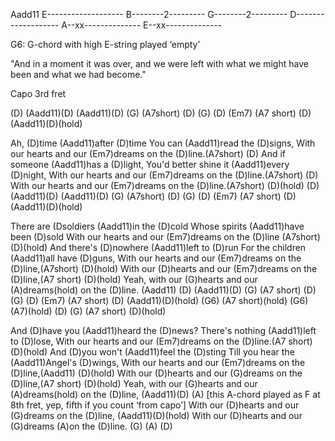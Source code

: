 Aadd11
E-------------------
B--------2---------
G--------2---------
D-------------------
A--xx--------------
E--xx--------------

G6: G-chord with high E-string played ‘empty’


"And in a moment it was over, and we were left with what we might have been
and what we had become."

Capo 3rd fret

(D) (Aadd11)(D)   (Aadd11)(D)
(G)  (A7short)   (D)  (G)   (D)  (Em7) (A7 short) (D) (Aadd11)(D)(hold)

Ah, (D)time (Aadd11)after (D)time
You can (Aadd11)read the (D)signs,
With our hearts and our (Em7)dreams on the (D)line.(A7short) (D)
And if someone (Aadd11)has a (D)light,
You'd better shine it (Aadd11)every (D)night,
With our hearts and our (Em7)dreams on the (D)line.(A7short) (D)
With our hearts and our (Em7)dreams on the (D)line.(A7short) (D)(hold)
(D) (Aadd11)(D)   (Aadd11)(D)
(G)  (A7short)   (D)  (G)   (D)  (Em7) (A7 short) (D) (Aadd11)(D)(hold)

There are (Dsoldiers (Aadd11)in the (D)cold
Whose spirits (Aadd11)have been (D)sold
With our hearts and our (Em7)dreams on the (D)line (A7short) (D)(hold)
And there's (D)nowhere (Aadd11)left to (D)run
For the children (Aadd11)all have (D)guns,
With our hearts and our (Em7)dreams on the (D)line,(A7short) (D)(hold)
With our (D)hearts and our (Em7)dreams on the (D)line,(A7 short) (D)(hold)
Yeah, with our (G)hearts and our (A)dreams(hold) on the (D)line.
(Aadd11) (D)   (Aadd11)(D)
(G)  (A7 short)  (D)  (G)  (D)  (Em7) (A7 short) (D) (Aadd11)(D)(hold)
(G6) (A7 short)(hold)  (G6) (A7)(hold) (D)  (G)  (A7 short)  (D)(hold)

And (D)have you (Aadd11)heard the (D)news?
There's nothing (Aadd11)left to (D)lose,
With our hearts and our (Em7)dreams on the (D)line.(A7 short) (D)(hold)
And (D)you won't (Aadd11)feel the (D)sting
Till you hear the (Aadd11)Angel's (D)wings,
With our hearts and our (Em7)dreams on the (D)line,(Aadd11) (D)(hold)
With our (D)hearts and our (G)dreams on the (D)line,(A7 short) (D)(hold)
Yeah, with our (G)hearts and our (A)dreams(hold) on the (D)line, (Aadd11)(D)   (A)
[this A-chord played as F at 8th fret, yep, fifth if you count ‘from capo’]
With our (D)hearts and our (G)dreams on the (D)line, (Aadd11)(D)(hold)
With our (D)hearts and our (G)dreams (A)on the (D)line. (G) (A) (D)
